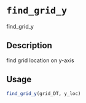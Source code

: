 # `find_grid_y`

find_grid_y


## Description

find grid location on y-axis


## Usage

```r
find_grid_y(grid_DT, y_loc)
```


